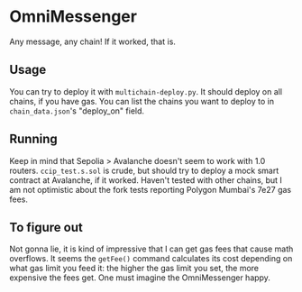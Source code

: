 # OmniMessenger
Any message, any chain! If it worked, that is.

## Usage
You can try to deploy it with `multichain-deploy.py`. It should deploy on all 
chains, if you have gas. You can list the chains you want to deploy to in
`chain_data.json`'s "deploy_on" field.

## Running
Keep in mind that Sepolia > Avalanche doesn't seem to work with 1.0 routers.
`ccip_test.s.sol` is crude, but should try to deploy a mock smart contract
at Avalanche, if it worked. Haven't tested with other chains, but I am not
optimistic about the fork tests reporting Polygon Mumbai's 7e27 gas fees.

## To figure out
Not gonna lie, it is kind of impressive that I can get gas fees that cause 
math overflows. It seems the `getFee()` command calculates its cost depending
on what gas limit you feed it: the higher the gas limit you set, the more
expensive the fees get. One must imagine the OmniMessenger happy.